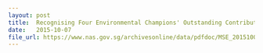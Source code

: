 ```yaml
---
layout: post
title:  Recognising Four Environmental Champions' Outstanding Contributions
date:   2015-10-07
file_url: https://www.nas.gov.sg/archivesonline/data/pdfdoc/MSE_20151007001.pdf
---
```

